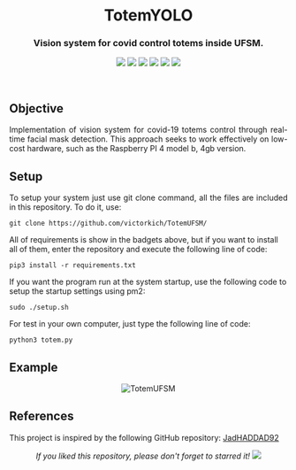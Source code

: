 <h1 align="center">TotemYOLO</h1>
<h3 align="center">Vision system for covid control totems inside UFSM.</h3>

<p align="center"> 
  <img src="https://img.shields.io/badge/PyTorch-v1.6.0-blue"/>
  <img src="https://img.shields.io/badge/PyTorch_Lightning-v1.0.6-blue"/>
  <img src="https://img.shields.io/badge/OpenCV-v4.4.0.42-blue"/>
  <img src="https://img.shields.io/badge/Torchvision-v0.8.1-blue"/>
  <img src="https://img.shields.io/badge/Pandas-v1.1.4-blue"/>
  <img src="https://img.shields.io/badge/Numpy-v1.19.2-blue"/>
</p>
<br/>

## Objective
<p align="justify"> 
  <a>Implementation of vision system for covid-19 totems control through real-time facial mask detection. This approach seeks to work effectively on low-cost hardware, such as the Raspberry PI 4 model b, 4gb version.</a>  
</p>
  

## Setup

<p align="justify"> 
 <a>To setup your system just use git clone command, all the files are included in this repository. To do it, use:</a>
</p>

```shell
git clone https://github.com/victorkich/TotemUFSM/
```

<a>All of requirements is show in the badgets above, but if you want to install all of them, enter the repository and execute the following line of code:</a>
</p>

```shell
pip3 install -r requirements.txt
```

<a>If you want the program run at the system startup, use the following code to setup the startup settings using pm2:</a>
</p>

```shell
sudo ./setup.sh
```

<p align="justify"> 
 <a>For test in your own computer, just type the following line of code:</a>
</p>

```shell
python3 totem.py
```

## Example

<p align="center"> 
  <img src="media/example.gif" alt="TotemUFSM"/>
</p>  

## References
<p align="justify"> 
  This project is inspired by the following GitHub repository:
  <a href="https://github.com/JadHADDAD92/covid-mask-detector">JadHADDAD92</a>
</p>

<p align="center"> 
  <i>If you liked this repository, please don't forget to starred it!</i>
  <img src="https://img.shields.io/github/stars/victorkich/TotemUFSM?style=social"/>
</p>
